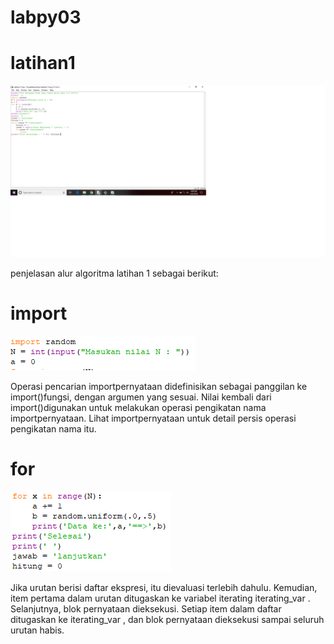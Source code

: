 # labpy03
# latihan1

![](https://github.com/fiqhynurfaizalali/labpy03/blob/master/gambar%201.png)

penjelasan alur algoritma latihan 1 sebagai berikut:

# import

![](https://github.com/fiqhynurfaizalali/labpy03/blob/master/gambar3.png)

 Operasi pencarian importpernyataan didefinisikan sebagai panggilan ke 
import()fungsi, dengan argumen yang sesuai. Nilai kembali dari 
import()digunakan untuk melakukan operasi pengikatan nama 
importpernyataan. Lihat importpernyataan untuk detail persis operasi 
pengikatan nama itu.
# for

![](https://github.com/fiqhynurfaizalali/labpy03/blob/master/gambar4.png)

Jika urutan berisi daftar ekspresi, itu dievaluasi terlebih dahulu. 
Kemudian, item pertama dalam urutan ditugaskan ke variabel iterating 
iterating_var . Selanjutnya, blok pernyataan dieksekusi. Setiap item 
dalam daftar ditugaskan ke iterating_var , dan blok pernyataan 
dieksekusi sampai seluruh urutan habis.


